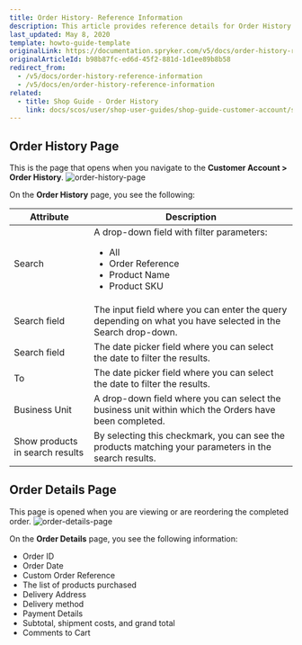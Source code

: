 ```yaml
---
title: Order History- Reference Information
description: This article provides reference details for Order History in the Spryker shop.
last_updated: May 8, 2020
template: howto-guide-template
originalLink: https://documentation.spryker.com/v5/docs/order-history-reference-information
originalArticleId: b98b87fc-ed6d-45f2-881d-1d1ee89b8b58
redirect_from:
  - /v5/docs/order-history-reference-information
  - /v5/docs/en/order-history-reference-information
related:
  - title: Shop Guide - Order History
    link: docs/scos/user/shop-user-guides/shop-guide-customer-account/shop-guide-order-history.html
---
```


## Order History Page
This is the page that opens when you navigate to the **Customer Account > Order History**.
![order-history-page](https://spryker.s3.eu-central-1.amazonaws.com/docs/User+Guides/Shop+User+Guides/Customer+Account/References/order-history-page.png) 

On the **Order History** page, you see the following:

| Attribute | Description |
| --- | --- |
| Search | A drop-down field with filter parameters: <ul><li>All</li><li>Order Reference</li><li>Product Name</li><li>Product SKU</li></ul> |
| Search field | The input field where you can enter the query depending on what you have selected in the Search drop-down. |
| Search field | The date picker field where you can select the date to filter the results. |
| To | The date picker field where you can select the date to filter the results. |
| Business Unit | A drop-down field where you can select the business unit within which the Orders have been completed. |
| Show products in search results | By selecting this checkmark, you can see the products matching your parameters in the search results. |

## Order Details Page
This page is opened when you are viewing or are reordering the completed order.
![order-details-page](https://spryker.s3.eu-central-1.amazonaws.com/docs/User+Guides/Shop+User+Guides/Customer+Account/References/order-details-page.png) 

On the **Order Details** page, you see the following information:

* Order ID
* Order Date
* Custom Order Reference
* The list of products purchased
* Delivery Address
* Delivery method
* Payment Details
* Subtotal, shipment costs, and grand total
* Comments to Cart
